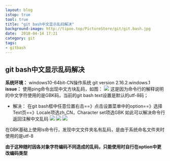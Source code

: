 ```yaml
---
layout: blog
istop: true
tool: true
title: "git bash中文显示乱码解决"
background-image: http://tipoo.top/PictureStore/git/git.bash.jpg
date:  2018-04-14 17:21
category: git
tags:
- gitbash
---
```


## git bash中文显示乱码解决

**系统环境：**
windows10-64bit-CN操作系统
git version 2.16.2.windows.1
**issue：**
使用ping命令出现中文方块乱码，如图：
![](http://tipoo.top/PictureStore/git/git.bash.cn.gibberish1.PNG)
这是因为命令行的解释说明的中文字符使用的是GBK码，当前的git bash text设置是默认的utf-8码；

- 解决：
在git bash框中任意位置右击==》点击设置菜单中的option==》选择Text页==》Locale项选zh_CN，Character set项选GBK
如此可以解决命令行返回注解中文乱码
![](http://tipoo.top/PictureStore/git/git.bash.cn.gibberish2.PNG)
![](http://tipoo.top/PictureStore/git/git.bash.cn.gibberish3.PNG)
![](http://tipoo.top/PictureStore/git/git.bash.cn.gibberish4.PNG)

在GBK基础上使用ls命令行，发现中文文件夹名有乱码，是由于系统命名文件夹时使用的是utf-8

**由于这种随时因各对象字符编码不同造成的乱码，只能使用时自行在option中更改编码类型**



